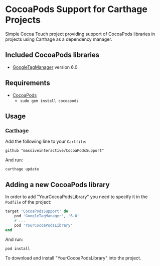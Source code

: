 # CocoaPods Support for Carthage Projects
Simple Cocoa Touch project providing support of CocoaPods libraries in projects using Carthage as a dependency manager.

## Included CocoaPods libraries
* [GoogleTagManager](https://cocoapods.org/pods/GoogleTagManager) version 6.0

## Requirements
* [CocoaPods](https://cocoapods.org/)
  * `sudo gem install cocoapods`

## Usage
### [Carthage](https://github.com/Carthage/Carthage)
Add the following line to your `Cartfile`:
```
github "massiveinteractive/CocoaPodsSupport"
```
And run:
```
carthage update
```

## Adding a new CocoaPods library
In order to add "YourCocoaPodsLibrary" you need to specify it in the `Podfile` of the project:

```ruby
target 'CocoaPodsSupport' do
    pod 'GoogleTagManager', '6.0'
    # ...
    pod 'YourCocoaPodsLibrary'
end
```
And run:
```
pod install
```
To download and install "YourCocoaPodsLibrary" into the project.
